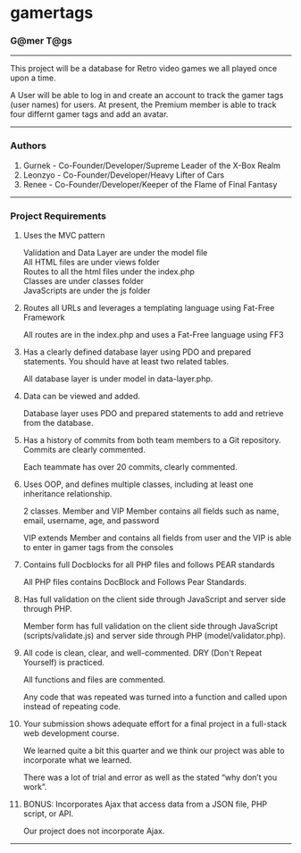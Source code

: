 # gamertags
<h3>G@mer T@gs</h3>
<hr>
<p>This project will be a database for Retro video games we all played once upon a time.</p>
<p>A User will be able to log in and create an account to track the gamer tags (user names)
for users.  At present, the Premium member is able to track four differnt gamer tags and add an avatar.</p>
<hr>
<h3>Authors</h3>
<ol>
    <li>Gurnek - Co-Founder/Developer/Supreme Leader of the X-Box Realm</li>
    <li>Leonzyo - Co-Founder/Developer/Heavy Lifter of Cars</li>
    <li>Renee - Co-Founder/Developer/Keeper of the Flame of Final Fantasy</li>
</ol>
<hr>
<h3>Project Requirements</h3>
    <ol>
    <li> Uses the MVC pattern</li>
        <dl>
        <dt>Validation and Data Layer are under the model file</dt>
        <dt>All HTML files are under views folder</dt>
        <dt>Routes to all the html files under the index.php</dt>
        <dt>Classes are under classes folder</dt>
        <dt>JavaScripts are under the js folder</dt>
        </dl>
    <li> Routes all URLs and leverages a templating language using Fat-Free Framework</li>
        <dl>
        <dt>All routes are in the index.php and uses a Fat-Free language using FF3</dt>
        </dl>
    <li>Has a clearly defined database layer using PDO and prepared statements. You should have at least two related tables.</li>
        <dl>All database layer is under model in data-layer.php.</dl>
    <li>Data can be viewed and added.</li>
        <dl>Database layer uses PDO and prepared statements to add and retrieve from the database.</dl>
    <li>Has a history of commits from both team members to a Git repository. Commits are clearly commented.</li>
        <dl>Each teammate has over 20 commits, clearly commented.</dl>
    <li>Uses OOP, and defines multiple classes, including at least one inheritance relationship.</li>
        <dl>2 classes. Member and VIP Member contains all fields such as name, email, username, age, and password</dl>
        <dl>VIP extends Member and contains all fields from user and the VIP is able to enter in gamer tags from the consoles</dl>
    <li>Contains full Docblocks for all PHP files and follows PEAR standards</li>
        <dl>All PHP files contains DocBlock and Follows Pear Standards.</dl>
    <li>Has full validation on the client side through JavaScript and server side through PHP.</li>
        <dl>Member form has full validation on the client side through JavaScript (scripts/validate.js) and server side through PHP (model/validator.php).</dl>
    <li>All code is clean, clear, and well-commented. DRY (Don't Repeat Yourself) is practiced.</li>
        <dl>All functions and files are commented.</dl>
        <dl> Any code that was repeated was turned into a function and called upon instead of repeating code.</dl>
    <li>Your submission shows adequate effort for a final project in a full-stack web development course.</li>
        <dl>We learned quite a bit this quarter and we think our project was able to incorporate what we learned.</dl>
        <dl>There was a lot of trial and error as well as the stated “why don’t you work”.</dl>
    <li>BONUS: Incorporates Ajax that access data from a JSON file, PHP script, or API.</li>
        <dl>Our project does not incorporate Ajax.</dl>
</ol>
<hr>

  
